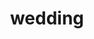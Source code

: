 ---
layout: travel&places
title: wedding
emoji: wedding
permalink: 💒.html
image: assets/img/3moji/wedding.png
---